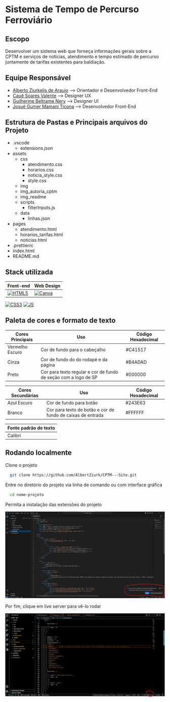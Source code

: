 # Sistema de Tempo de Percurso Ferroviário

## Escopo

Desenvolver um sistema web que forneça informações gerais sobre a CPTM e serviços de notícias, atendimento e tempo estimado de percurso juntamente de tarifas existentes para baldiação.

## Equipe Responsável

- [Alberto Ziurkelis de Araujo](https://github.com/AlbertZiurk) --> Orientador e Desenvolvedor Front-End
- [Cauê Soares Valente](https://github.com/CaueSoaresValente) -->  Designer UX
- [Guilherme Beltrame Nery](https://github.com/GuilhermebNery) --> Designer UI
- [Josué Gumer Mamani Ticona](https://github.com/yehoshuajosue) --> Desenvolvedor Front-End

## Estrutura de Pastas e Principais arquivos do Projeto
- .vscode
    - extensions.json
- assets
    - css
      - atendimento.css
      - horarios.css
      - noticia_style.css
      - style.css
    - img
    - img_autoria_cptm
    - img_readme
    - scripts
      - filterInputs.js
    - data
      - linhas.json
- pages
    - atendimento.html
    - horarios_tarifas.html
    - noticias.html
- .prettierrc
- index.html
- README.md

## Stack utilizada

| **Front-end** | Web Design |
|---------------| ---------- |
|[![HTML5](https://img.shields.io/badge/HTML5-E34F26?style=for-the-badge&logo=html5&logoColor=white)](https://img.shields.io/badge/HTML5-E34F26?style=for-the-badge&logo=html5&logoColor=white) |[![Canva](https://img.shields.io/badge/Canva-%2300C4CC.svg?&style=for-the-badge&logo=Canva&logoColor=white)](https://img.shields.io/badge/Canva-%2300C4CC.svg?&style=for-the-badge&logo=Canva&logoColor=white)|
[![CSS3](https://img.shields.io/badge/CSS3-1572B6?style=for-the-badge&logo=css3&logoColor=white)](https://img.shields.io/badge/CSS3-1572B6?style=for-the-badge&logo=css3&logoColor=white)
[![JS](https://img.shields.io/badge/JavaScript-F7DF1E?style=for-the-badge&logo=javascript&logoColor=black)](https://img.shields.io/badge/JavaScript-F7DF1E?style=for-the-badge&logo=javascript&logoColor=black)

## Paleta de cores e formato de texto
| Cores Principais | Uso | Código Hexadecimal |
| --------------- | --------| ---------- |
| Vermelho Escuro | Cor de fundo para o cabeçalho | #C41517 |
| Cinza | Cor de fundo do do rodapé e da página | #B4ADAD |
| Preto | Cor para texto regular e cor de fundo de seção com a logo de SP | #000000 |

| Cores Secundárias | Uso | Código Hexadecimal|
| ----------------- | --- | ----------------- |
| Azul Escuro | Cor de fundo para botão | #243E63 |
| Branco | Cor para texto de botão e cor de fundo de caixas de entrada | #FFFFFF |

| Fonte padrão de texto |
|-----------------------|
| Calibri |

## Rodando localmente

Clone o projeto

```bash
  git clone https://github.com/AlbertZiurk/CPTM---Site.git
```

Entre no diretório do projeto via linha de comando ou com interface gráfica

```bash
  cd nome-projeto
```

Permita a instalação das extensões do projeto

   ![Instalando as extensões presentes na pasta .vscode](/assets/img_readme/extensoes-recomendadas.png)

Por fim, clique em live server para vê-lo rodar

 ![](/assets//img_readme/live-server.png)